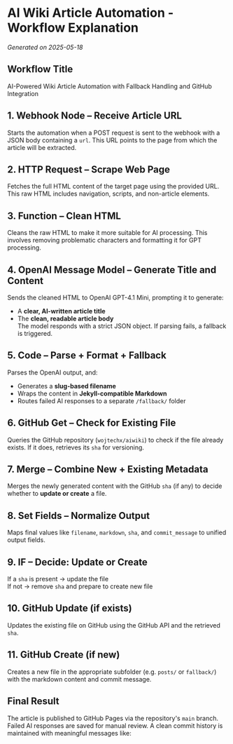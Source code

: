 # AI Wiki Article Automation - Workflow Explanation
_Generated on 2025-05-18_

## Workflow Title
AI-Powered Wiki Article Automation with Fallback Handling and GitHub Integration

## 1. Webhook Node – Receive Article URL
Starts the automation when a POST request is sent to the webhook with a JSON body containing a `url`. This URL points to the page from which the article will be extracted.

## 2. HTTP Request – Scrape Web Page
Fetches the full HTML content of the target page using the provided URL. This raw HTML includes navigation, scripts, and non-article elements.

## 3. Function – Clean HTML
Cleans the raw HTML to make it more suitable for AI processing. This involves removing problematic characters and formatting it for GPT processing.

## 4. OpenAI Message Model – Generate Title and Content
Sends the cleaned HTML to OpenAI GPT-4.1 Mini, prompting it to generate:
- A **clear, AI-written article title**
- The **clean, readable article body**  
The model responds with a strict JSON object. If parsing fails, a fallback is triggered.

## 5. Code – Parse + Format + Fallback
Parses the OpenAI output, and:
- Generates a **slug-based filename**
- Wraps the content in **Jekyll-compatible Markdown**
- Routes failed AI responses to a separate `/fallback/` folder

## 6. GitHub Get – Check for Existing File
Queries the GitHub repository (`wojtechx/aiwiki`) to check if the file already exists. If it does, retrieves its `sha` for versioning.

## 7. Merge – Combine New + Existing Metadata
Merges the newly generated content with the GitHub `sha` (if any) to decide whether to **update or create** a file.

## 8. Set Fields – Normalize Output
Maps final values like `filename`, `markdown`, `sha`, and `commit_message` to unified output fields.

## 9. IF – Decide: Update or Create
If a `sha` is present → update the file  
If not → remove `sha` and prepare to create new file

## 10. GitHub Update (if exists)
Updates the existing file on GitHub using the GitHub API and the retrieved `sha`.

## 11. GitHub Create (if new)
Creates a new file in the appropriate subfolder (e.g. `posts/` or `fallback/`) with the markdown content and commit message.

## Final Result
The article is published to GitHub Pages via the repository's `main` branch. Failed AI responses are saved for manual review. A clean commit history is maintained with meaningful messages like:

